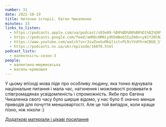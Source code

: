 ```yaml
---
number: 31
date: 2022-10-19
title: Ниточки історії. Євген Чикаленко
minutes: 33
links_to_listen:
  - https://podcasts.apple.com/ua/podcast/s03e09-%D0%BD%D0%B8%D1%82%D0%BE%D1%87%D0%BA%D0%B8-%D1%96%D1%81%D1%82%D0%BE%D1%80%D1%96%D1%97-%D1%94%D0%B2%D0%B3%D0%B5%D0%BD-%D1%87%D0%B8%D0%BA%D0%B0%D0%BB%D0%B5%D0%BD%D0%BA%D0%BE/id1581632743?i=1000583112826
  - https://podcasts.google.com/feed/aHR0cHM6Ly9hbmNob3IuZm0vcy81Y2NlN2UzOC9wb2RjYXN0L3Jzcw/episode/ZTgwMjU3MmYtODFiZS00ZDhmLWI2MWMtNDhjZDFkZTY2ZTBi?sa=X&ved=0CAUQkfYCahcKEwioruPl9vH6AhUAAAAAHQAAAAAQAQ
  - https://www.youtube.com/watch?v=r3iwZoeSuMk&list=PL9iYVdYhrmCBUO_Sl0UyYX269LgN7vpq6&index=9
  - https://podcasts.nv.ua/ukr/episode/16070.html
podcast_lists:
  - валентність-сезон-3
people:
  - валентина-мержиєвська
  - василь-кривошея
---
```


У цьому епізоді мова піде про особливу людину, яка тонко відчувала національне
питання і мала час, натхнення і можливості розвивати в співгромадянах
усвідомленість і спроможність. Якби про Євгена Чикаленка свого часу було ширше
відомо, у нас було б значно менше приводів для почуття меншовартості. Але це
той випадок, коли краще пізно, ніж ніколи :)  

[Додаткові матеріали і цікаві посилання][1]

[1]: https://valencyrethink.blogspot.com/2022/10/blog-post_18.html
